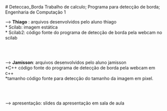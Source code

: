 ﻿<head>
# Deteccao_Borda
</head>
<body>
Trabalho de calculo; Programa para detecção de borda; Engenharia de Computação 1
<br/>
<p>--> <b>Thiago</b> : arquivos desenvolvidos pelo aluno thiago<br/>
	* Scilab: imagem estática<br/>
	* Scilab2: código fonte do programa de detecção de borda pela webcam no 
scilab<br/>
</p><br/><br/>
<p>
--> <b>Jamisson</b>: arquivos desenvolvidos pelo aluno jamisson<br/>
	*C++ código fonte do programa de detecção de borda pela webcam em c++<br/>
	*tamanho código fonte para detecção do tamanho da imagem em pixel.<br/>
</p><br/><br/>
<p>
--> apresentação: slides da apresentação em sala de aula<br/>
</p>
</body>
